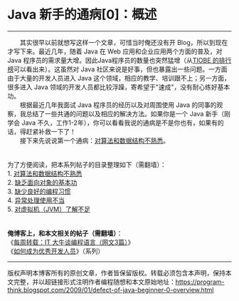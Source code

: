 # Java 新手的通病[0]：概述 

-----

<div class="post-body entry-content">
　　其实很早以前就想写这样一个文章，可惜当时俺还没有开 Blog，所以到现在才写下来。最近几年，随着 Java 在 Web 应用和企业应用两个方面的普及，对 Java 程序员的需求量大增。因此Java程序员的数量也突然猛增（从<a href="http://www.tiobe.com/index.php/content/paperinfo/tpci/index.html" rel="nofollow" target="_blank">TIOBE 的排行榜</a>可以看出来）。这虽然对 Java 社区来说是好事，但也暴露出一些问题。一方面由于大量的开发人员进入 Java 这个领域，相应的教学、培训跟不上；另一方面，很多进入 Java 领域的开发人员都比较浮躁，寄希望于"速成"，没有耐心练好基本功。<a name="more"></a><br/>
　　根据最近几年我面试 Java 程序员的经历以及对周围使用 Java 的同事的观察，我总结了一些共通的问题以及相应的解决方法。如果你是一个 Java 新手（刚学会 Java 不久，工作1-2年），你可以看看我说的通病是不是你也有，如果有的话，得赶紧补救一下了！<br/>
　　接下来先说说第一个通病：<a href="../../2009/01/defect-of-java-beginner-1-algorithm.md">对算法和数据结构不熟悉</a>。<br/>
<br/>
<a name="index"> </a><br/>
为了方便阅读，把本系列帖子的目录整理如下（需翻墙）：<br/>
1. <a href="../../2009/01/defect-of-java-beginner-1-algorithm.md">对算法和数据结构不熟悉</a><br/>
2. <a href="../../2009/01/defect-of-java-beginner-2-oo.md">缺乏面向对象的基本功</a><br/>
3. <a href="../../2009/02/defect-of-java-beginner-3-code-style.md">缺少良好的编程习惯</a><br/>
4. <a href="../../2009/02/defect-of-java-beginner-4-exception.md">异常处理使用不当</a><br/>
5. <a href="../../2009/05/defect-of-java-beginner-5-jvm.md">对虚拟机（JVM）了解不足</a><br/>
<br/>
<br/>
<b>俺博客上，和本文相关的帖子（需翻墙）</b>：<br/>
《<a href="../../2012/05/weekly-share-5.md">每周转载：IT 大牛谈编程语言（网文3篇）</a>》<br/>
《<a href="../../2009/01/0.md">如何成为优秀开发人员</a>》（系列）
</div>


------------------------------------------------

版权声明本博客所有的原创文章，作者皆保留版权。转载必须包含本声明，保持本文完整，并以超链接形式注明作者编程随想和本文原始地址：https://program-think.blogspot.com/2009/01/defect-of-java-beginner-0-overview.html
